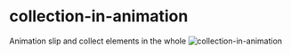 # collection-in-animation
Animation slip and collect elements in the whole
![collection-in-animation](https://user-images.githubusercontent.com/24500560/37549978-29353332-2997-11e8-8d9b-37fac24f2f32.gif)
